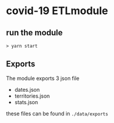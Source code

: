 # covid-19 ETLmodule

## run the module

```
> yarn start
```

## Exports

The module exports 3 json file

-   dates.json
-   territories.json
-   stats.json

these files can be found in `./data/exports`

